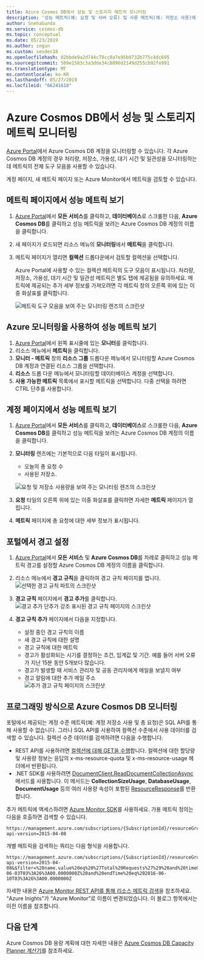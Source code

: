 ```yaml
---
title: Azure Cosmos DB에서 성능 및 스토리지 메트릭 모니터링
description: '성능 메트릭(예: 요청 및 서버 오류) 및 사용 메트릭(예: 저장소 사용)에 대해 Azure Cosmos DB 계정을 모니터링하는 방법을 알아봅니다.'
author: SnehaGunda
ms.service: cosmos-db
ms.topic: conceptual
ms.date: 05/23/2019
ms.author: sngun
ms.custom: seodec18
ms.openlocfilehash: 02bbde9a2d744c79cc8a7e95b0732b775c4dc695
ms.sourcegitcommit: 509e1583c3a3dde34c8090d2149d255cb92fe991
ms.translationtype: MT
ms.contentlocale: ko-KR
ms.lasthandoff: 05/27/2019
ms.locfileid: "66241618"
---
```

# <a name="monitor-performance-and-storage-metrics-in-azure-cosmos-db"></a>Azure Cosmos DB에서 성능 및 스토리지 메트릭 모니터링

[Azure Portal](https://portal.azure.com/)에서 Azure Cosmos DB 계정을 모니터링할 수 있습니다. 각 Azure Cosmos DB 계정의 경우 처리량, 저장소, 가용성, 대기 시간 및 일관성을 모니터링하는 데 메트릭의 전체 도구 모음을 사용할 수 있습니다.

계정 페이지, 새 메트릭 페이지 또는 Azure Monitor에서 메트릭을 검토할 수 있습니다.

## <a name="view-performance-metrics-on-the-metrics-page"></a>메트릭 페이지에서 성능 메트릭 보기
1. [Azure Portal](https://portal.azure.com/)에서 **모든 서비스**를 클릭하고, **데이터베이스**로 스크롤한 다음, **Azure Cosmos DB**를 클릭하고 성능 메트릭을 보려는 Azure Cosmos DB 계정의 이름을 클릭합니다.
2. 새 페이지가 로드되면 리소스 메뉴의 **모니터링**에서 **메트릭**을 클릭합니다.
3. 메트릭 페이지가 열리면 **컬렉션** 드롭다운에서 검토할 컬렉션을 선택합니다.

   Azure Portal에 사용할 수 있는 컬렉션 메트릭의 도구 모음이 표시됩니다. 처리량, 저장소, 가용성, 대기 시간 및 일관성 메트릭은 별도 탭에 제공됨을 유의하세요. 메트릭에 제공되는 추가 세부 정보를 가져오려면 각 메트릭 창의 오른쪽 위에 있는 이중 화살표를 클릭합니다.

   ![메트릭 도구 모음을 보여 주는 모니터링 렌즈의 스크린샷](./media/monitor-accounts/metrics-suite.png)

## <a name="view-performance-metrics-by-using-azure-monitoring"></a>Azure 모니터링을 사용하여 성능 메트릭 보기
1. [Azure Portal](https://portal.azure.com/)에서 왼쪽 표시줄에 있는 **모니터**를 클릭합니다.
2. 리소스 메뉴에서 **메트릭**을 클릭합니다.
3. **모니터 - 메트릭** 창의 **리소스 그룹** 드롭다운 메뉴에서 모니터링할 Azure Cosmos DB 계정과 연결된 리소스 그룹을 선택합니다. 
4. **리소스** 드롭 다운 메뉴에서 모니터링할 데이터베이스 계정을 선택합니다.
5. **사용 가능한 메트릭** 목록에서 표시할 메트릭을 선택합니다. 다중 선택을 하려면 CTRL 단추를 사용합니다. 

## <a name="view-performance-metrics-on-the-account-page"></a>계정 페이지에서 성능 메트릭 보기
1. [Azure Portal](https://portal.azure.com/)에서 **모든 서비스**를 클릭하고, **데이터베이스**로 스크롤한 다음, **Azure Cosmos DB**를 클릭하고 성능 메트릭을 보려는 Azure Cosmos DB 계정의 이름을 클릭합니다.
2. **모니터링** 렌즈에는 기본적으로 다음 타일이 표시됩니다.
   
   * 오늘의 총 요청 수
   * 사용된 저장소.
   
   ![요청 및 저장소 사용량을 보여 주는 모니터링 렌즈의 스크린샷](./media/monitor-accounts/documentdb-total-requests-and-usage.png)
3. **요청** 타일의 오른쪽 위에 있는 이중 화살표를 클릭하면 자세한 **메트릭** 페이지가 열립니다.
4. **메트릭** 페이지에 총 요청에 대한 세부 정보가 표시됩니다. 

## <a name="set-up-alerts-in-the-portal"></a>포털에서 경고 설정
1. [Azure Portal](https://portal.azure.com/)에서 **모든 서비스** 및 **Azure Cosmos DB**를 차례로 클릭하고 성능 메트릭 경고를 설정할 Azure Cosmos DB 계정의 이름을 클릭합니다.
2. 리소스 메뉴에서 **경고 규칙**을 클릭하여 경고 규칙 페이지를 엽니다.  
   ![선택한 경고 규칙 파트의 스크린샷](./media/monitor-accounts/madocdb10.5.png)
3. **경고 규칙** 페이지에서 **경고 추가**를 클릭합니다.  
   ![경고 추가 단추가 강조 표시된 경고 규칙 페이지의 스크린샷](./media/monitor-accounts/madocdb11.png)
4. **경고 규칙 추가** 페이지에서 다음을 지정합니다.
   
   * 설정 중인 경고 규칙의 이름
   * 새 경고 규칙에 대한 설명
   * 경고 규칙에 대한 메트릭
   * 경고가 활성화되는 시기를 결정하는 조건, 임계값 및 기간. 예를 들어 서버 오류가 지난 15분 동안 5개보다 많습니다.
   * 경고가 발생할 때 서비스 관리자 및 공동 관리자에게 메일을 보낼지 여부
   * 경고 알림에 대한 추가 메일 주소  
     ![추가 경고 규칙 페이지의 스크린샷](./media/monitor-accounts/madocdb12.png)

## <a name="monitor-azure-cosmos-db-programmatically"></a>프로그래밍 방식으로 Azure Cosmos DB 모니터링
포털에서 제공되는 계정 수준 메트릭(예: 계정 저장소 사용 및 총 요청)은 SQL API를 통해 사용할 수 없습니다. 그러나 SQL API를 사용하여 컬렉션 수준에서 사용 데이터를 검색할 수 있습니다. 컬렉션 수준 데이터를 검색하려면 다음을 수행합니다.

* REST API를 사용하려면 [컬렉션에 대해 GET을 수행](https://msdn.microsoft.com/library/mt489073.aspx)합니다. 컬렉션에 대한 할당량 및 사용량 정보는 응답의 x-ms-resource-quota 및 x-ms-resource-usage 헤더에서 반환됩니다.
* .NET SDK를 사용하려면 [DocumentClient.ReadDocumentCollectionAsync](https://msdn.microsoft.com/library/microsoft.azure.documents.client.documentclient.readdocumentcollectionasync.aspx) 메서드를 사용합니다. 이 메서드는 **CollectionSizeUsage**, **DatabaseUsage**, **DocumentUsage** 등의 여러 사용량 속성이 포함된 [ResourceResponse](https://msdn.microsoft.com/library/dn799209.aspx)를 반환합니다.

추가 메트릭에 액세스하려면 [Azure Monitor SDK](https://www.nuget.org/packages/Microsoft.Azure.Insights)를 사용하세요. 가용 메트릭 정의는 다음을 호출하면 검색할 수 있습니다.

    https://management.azure.com/subscriptions/{SubscriptionId}/resourceGroups/{ResourceGroup}/providers/Microsoft.DocumentDb/databaseAccounts/{DocumentDBAccountName}/metricDefinitions?api-version=2015-04-08

개별 메트릭을 검색하는 쿼리는 다음 형식을 사용합니다.

    https://management.azure.com/subscriptions/{SubscriptionId}/resourceGroups/{ResourceGroup}/providers/Microsoft.DocumentDb/databaseAccounts/{DocumentDBAccountName}/metrics?api-version=2015-04-08&$filter=%28name.value%20eq%20%27Total%20Requests%27%29%20and%20timeGrain%20eq%20duration%27PT5M%27%20and%20startTime%20eq%202016-06-03T03%3A26%3A00.0000000Z%20and%20endTime%20eq%202016-06-10T03%3A26%3A00.0000000Z

자세한 내용은 [Azure Monitor REST API를 통해 리소스 메트릭 검색](https://blogs.msdn.microsoft.com/cloud_solution_architect/2016/02/23/retrieving-resource-metrics-via-the-azure-insights-api/)을 참조하세요. “Azure Inights”가 “Azure Monitor”로 이름이 변경되었습니다.  이 블로그 항목에서는 이전 이름을 참조합니다.

## <a name="next-steps"></a>다음 단계
Azure Cosmos DB 용량 계획에 대한 자세한 내용은 [Azure Cosmos DB Capacity Planner 계산기](https://www.documentdb.com/capacityplanner)를 참조하세요.

